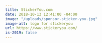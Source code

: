 ```yaml
---
title: StickerYou.com
date: 2018-10-13 12:41:00 -04:00
image: "/uploads/sponsor-sticker-you.jpg"
image-alt: logo for stickeryou
url: https://www.stickeryou.com/
is-2019: false
---
```


